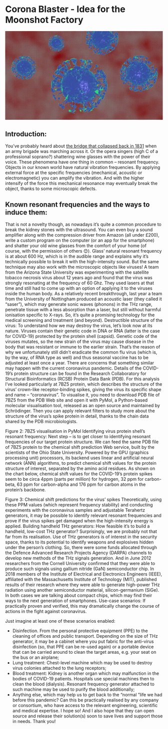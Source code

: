 # Corona Blaster - Idea for the Moonshot Factory

<p align="center">
  <img src="/images/corona_blaster.gif">
</p>

## Introduction:
You’ve probably heard about [the bridge that collapsed back in 1831](http://scihi.org/broughton-suspension-bridge-resonance-disaster/) when an army brigade was marching across it. Or the opera singers (high C of a professional soprano?) shattering wine glasses with the power of their voice. These phenomena have one thing in common – resonant frequency. 
Objects in our known world have natural vibration frequencies. By applying external force at the specific frequencies (mechanical, acoustic or electromagnetic) you can amplify the vibration. And with the higher intensify of the force this mechanical resonance may eventually break the object, thanks to some microscopic defects.

## Known resonant frequencies and the ways to induce them:
That is not a novelty though, as nowadays it’s quite a common procedure to break the kidney stones with the ultrasound. You can even buy a sound amplifier along with the compression driver from Amazon (all under £200), write a custom program on the computer (or an app for the smartphone) and shatter your old wine glasses from the comfort of your home (of course, with the permission of others 😊).
Glass’ natural resonant frequency is at about 600 Hz, which is in the audible range and explains why it’s technically possible to break it with the high-intensity sound. But the same technique may also work with the microscopic objects like viruses!
A team from the Arizona State University was experimenting with the satellite tobacco necrosis virus about 12 years ago and found that the virus was strongly resonating at the frequency of 60 Ghz. They used lasers at that time and still had to come up with an option of applying it to the viruses inside the human body.
As a relatively recent breakthrough, last year a team from the University of Nottingham produced an acoustic laser (they called it “saser”), which may generate sonic waves (phonons) in the THz range, penetrate tissue with a less absorption than a laser, but still without harmful ionisation specific to X-rays. So, it’s quite a promising technology for the medical screening and treatment (and beyond).
Destructible structure of the virus:
To understand how we may destroy the virus, let’s look now at its nature. Viruses contain their genetic code in DNA or RNA (latter is the case for COVID-19) protected by the protein shell (capsid). Genetic code of the viruses mutates, so the new strain of the virus may cause disease in the body that was resistant or immune to the earlier strain. That’s the reason of why we unfortunately still didn’t eradicate the common flu virus (which is, by the way, of RNA type as well) and thus seasonal vaccine has to be adjusted at least once a year. There are concerns that something similar may happen with the current coronavirus pandemic.
Details of the COVID-19’s protein structure can be found in the Research Collaboratory for Structural Bioinformatics (RCSB) Protein Data Bank (PDB). For this analysis I’ve looked particularly at 7BZ5 protein, which describes the structure of the virus’ crown-like receptor-binding spikes, giving the virus its specific shape and name – “coronavirus”.
To visualise it, you need to download PDB file of 7BZ5 from the PDB Web site and open it with PyMol, a Python-based molecular visualisation tool, released as an open source and maintained by Schrödinger.
Then you can apply relevant filters to study more about the structure of the virus’s spike protein in detail, thanks to the chain data shared by the PDB microbiologists.
 
Figure 2: 7BZ5 visualisation in PyMol
Identifying virus protein shell’s resonant frequency:
Next step – is to get closer to identifying resonant frequencies of our target protein structure.
We can feed the same PDB file of 7BZ5 protein to the chemical shift prediction Web service, built by the scientists of the Ohio State University. Powered by the GPU (graphics processing unit) processors, its backend uses linear and artificial neural network (ANN) algorithms, to predict chemical shift values for the protein structure of interest, separated by the amino acid residues.
As shown on the chart below, chemical shift values for the COVID-19’s protein spikes seem to be circa 4ppm (parts per million) for hydrogen, 32 ppm for carbon-beta, 63 ppm for carbon-alpha and 176 ppm for carbon atoms in the protein’s backbone.
 
Figure 3: Chemical shift predictions for the virus’ spikes
Theoretically, using these PPM values (which represent frequency stability) and conducting experiments with the coronavirus samples and adjustable Terahertz generators, it may be possible to identify relevant resonant frequencies and prove if the virus spikes get damaged when the high-intensity energy is applied.
Building handheld THz generators:
How feasible it’s to build a handheld, low-cost THz generator? Surprisingly, we are probably not that far from its realisation.
Use of THz generators is of interest in the security space, thanks to its potential to identify weapons and explosives hidden under the person’s clothing. So, there were some funds allocated through the Defence Advanced Research Projects Agency (DARPA) channels to develop new methods of the THz signals generation. And in June 2012 researchers from the Cornell University confirmed that they were able to produce such signals using gallium nitride (GaN) semiconductor chip.
In 2018 members of the Institute of Electrical and Electronics Engineers (IEEE), affiliated with the Massachusetts Institute of Technology (MIT), published results of their research where they were able to generate high-power THz radiation using another semiconductor material, silicon-germanium (SiGe).
In both cases we are talking about compact chips, which may find their ways to the next generation of smartphones.
Use-case scenarios:
If practically proven and verified, this may dramatically change the course of actions in the fight against coronavirus.

 Just imagine at least one of these scenarios enabled:
-	Disinfection. From the personal protective equipment (PPE) to the cleaning of offices and public transport. Depending on the size of THz generator, it may be a cabinet where you put fabric for the anti-virus disinfection (so, that PPE can be re-used again) or a portable device that can be carried around to clean the target areas, e.g. your seat on the bus or an airplane;
-	Lung treatment: Chest-level machine which may be used to destroy virus colonies attached to the lung receptors;
-	Blood treatment: Kidney is another organ which may malfunction in the bodies of COVID-19 patients. Hospitals use special machines then to clean the blood (dialysis). Resonant frequency generator attached to such machine may be used to purify the blood additionally;
-	Anything else, which may help us to get back to the “normal ”life we had before this pandemic?
Can this be practically realised by any company or consortium, who have access to the relevant engineering, scientific and medical expertise. I hope so!
And I also hope that they can open source and release their solution(s) soon to save lives and support those in needs. Thank you!
